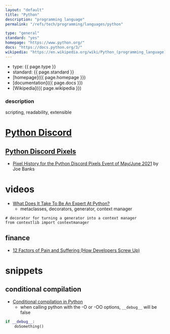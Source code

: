 ```yaml
---
layout: "default"
title: "Python"
description: "programming language"
permalink: "/refs/tech/programming/languages/python"

type: "general"
standard: "yes"
homepage: "https://www.python.org/"
docs: "https://docs.python.org/3/"
wikipedia: "https://en.wikipedia.org/wiki/Python_(programming_language)"
---
```


- type: {{ page.type }}
- standard: {{ page.standard }}
- [homepage]({{ page.homepage }})
- [documentation]({{ page.docs }})
- [Wikipedia]({{ page.wikipedia }})

### description

scripting, readability, extensible

# [Python Discord](https://www.pythondiscord.com/)

## [Python Discord Pixels](https://pixels.pythondiscord.com/)

- [Pixel History for the Python Discord Pixels Event of May/June 2021](https://www.kaggle.com/joebanks/python-discord-pixels) by Joe Banks

# videos

- [What Does It Take To Be An Expert At Python?](https://youtu.be/7lmCu8wz8ro)
    - metaclasses, decorators, generator, context manager

```
# decorator for turning a generator into a context manager
from contextlib import contextmanager
```

## finance

- [12 Factors of Pain and Suffering (How Developers Screw Up)](https://youtu.be/wm-az9nQJvg)

# snippets

## conditional compilation

- [Conditional compilation in Python](https://stackoverflow.com/questions/560040/conditional-compilation-in-python)
    - when calling python with the -O or -OO options, `__debug__` will be false

```Python
if __debug__:
    doSomething()
```
